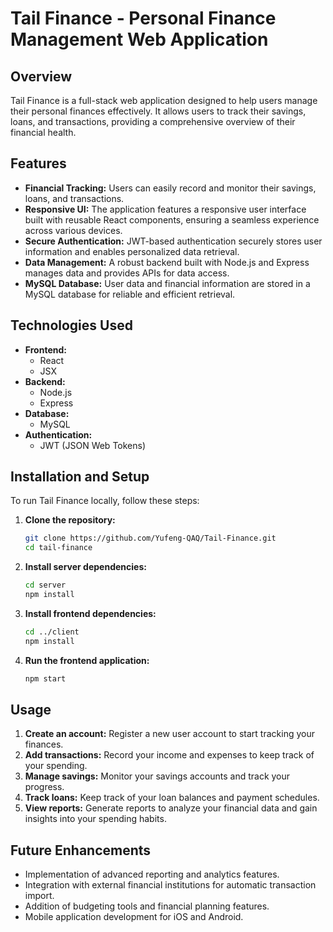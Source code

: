 # Tail Finance - Personal Finance Management Web Application

## Overview

Tail Finance is a full-stack web application designed to help users manage their personal finances effectively. It allows users to track their savings, loans, and transactions, providing a comprehensive overview of their financial health.

## Features

* **Financial Tracking:** Users can easily record and monitor their savings, loans, and transactions.
* **Responsive UI:** The application features a responsive user interface built with reusable React components, ensuring a seamless experience across various devices.
* **Secure Authentication:** JWT-based authentication securely stores user information and enables personalized data retrieval.
* **Data Management:** A robust backend built with Node.js and Express manages data and provides APIs for data access.
* **MySQL Database:** User data and financial information are stored in a MySQL database for reliable and efficient retrieval.

## Technologies Used

* **Frontend:**
    * React
    * JSX
* **Backend:**
    * Node.js
    * Express
* **Database:**
    * MySQL
* **Authentication:**
    * JWT (JSON Web Tokens)

## Installation and Setup

To run Tail Finance locally, follow these steps:

1.  **Clone the repository:**

    ```bash
    git clone https://github.com/Yufeng-QAQ/Tail-Finance.git
    cd tail-finance
    ```

2.  **Install server dependencies:**

    ```bash
    cd server
    npm install
    ```

4.  **Install frontend dependencies:**

    ```bash
    cd ../client
    npm install
    ```

5.  **Run the frontend application:**

    ```bash
    npm start
    ```


## Usage

1.  **Create an account:** Register a new user account to start tracking your finances.
2.  **Add transactions:** Record your income and expenses to keep track of your spending.
3.  **Manage savings:** Monitor your savings accounts and track your progress.
4.  **Track loans:** Keep track of your loan balances and payment schedules.
5.  **View reports:** Generate reports to analyze your financial data and gain insights into your spending habits.

## Future Enhancements

* Implementation of advanced reporting and analytics features.
* Integration with external financial institutions for automatic transaction import.
* Addition of budgeting tools and financial planning features.
* Mobile application development for iOS and Android.
